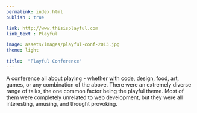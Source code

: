 ```yaml
---
permalink: index.html
publish : true

link: http://www.thisisplayful.com
link_text : Playful

image: assets/images/playful-conf-2013.jpg
theme: light

title:  "Playful Conference"
---
```


A conference all about playing - whether with code, design, food, art, games, or any combination of the above. There were an extremely diverse range of talks, the one common factor being the playful theme. Most of them were completely unrelated to web development, but they were all interesting, amusing, and thought provoking.
